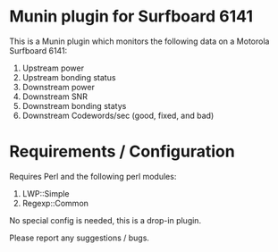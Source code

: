 # Munin plugin for Surfboard 6141

This is a Munin plugin which monitors the following data on a Motorola Surfboard 6141:

1. Upstream power
2. Upstream bonding status
3. Downstream power
4. Downstream SNR
5. Downstream bonding statys
6. Downstream Codewords/sec (good, fixed, and bad)

# Requirements / Configuration

Requires Perl and the following perl modules:
1. LWP::Simple
2. Regexp::Common

No special config is needed, this is a drop-in plugin.

Please report any suggestions / bugs.
